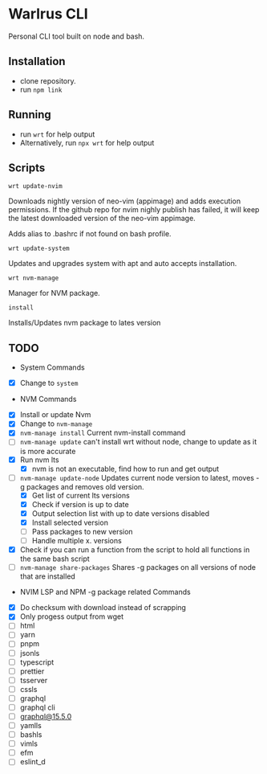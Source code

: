 # Warlrus CLI

Personal CLI tool built on node and bash.

## Installation

- clone repository.
- run `npm link`

## Running

- run `wrt` for help output
- Alternatively, run `npx wrt` for help output

## Scripts

`wrt update-nvim`

Downloads nightly version of neo-vim (appimage) and adds execution permissions. If the github repo for nvim nighly publish has failed, it will keep the latest downloaded version of the neo-vim appimage.

Adds alias to .bashrc if not found on bash profile.

`wrt update-system`

Updates and upgrades system with apt and auto accepts installation.

`wrt nvm-manage`

Manager for NVM package.

`install`

Installs/Updates nvm package to lates version

## TODO

- System Commands

- [x] Change to `system`

- NVM Commands

- [x] Install or update Nvm
- [x] Change to `nvm-manage`
- [x] `nvm-manage install` Current nvm-install command
- [ ] `nvm-manage update` can't install wrt without node, change to update as it is more accurate
- [x] Run nvm lts
  - [x] nvm is not an executable, find how to run and get output
- [ ] `nvm-manage update-node` Updates current node version to latest, moves -g packages and removes old version.
  - [x] Get list of current lts versions
  - [x] Check if version is up to date
  - [x] Output selection list with up to date versions disabled
  - [x] Install selected version
  - [ ] Pass packages to new version
  - [ ] Handle multiple x. versions
- [x] Check if you can run a function from the script to hold all functions in the same bash script
- [ ] `nvm-manage share-packages` Shares -g packages on all versions of node that are installed

- NVIM LSP and NPM -g package related Commands

- [x] Do checksum with download instead of scrapping
- [x] Only progess output from wget
- [ ] html
- [ ] yarn
- [ ] pnpm
- [ ] jsonls
- [ ] typescript
- [ ] prettier
- [ ] tsserver
- [ ] cssls
- [ ] graphql
- [ ] graphql cli
- [ ] graphql@15.5.0
- [ ] yamlls
- [ ] bashls
- [ ] vimls
- [ ] efm
- [ ] eslint_d
